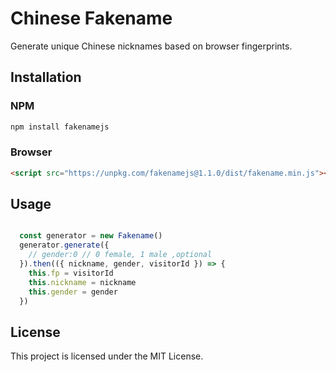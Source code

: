 # Chinese Fakename

Generate unique Chinese nicknames based on browser fingerprints.

## Installation

### NPM
```bash
npm install fakenamejs
```

### Browser

```html
<script src="https://unpkg.com/fakenamejs@1.1.0/dist/fakename.min.js"></script>
```

## Usage


```js

  const generator = new Fakename()
  generator.generate({
    // gender:0 // 0 female, 1 male ,optional
  }).then(({ nickname, gender, visitorId }) => {
    this.fp = visitorId
    this.nickname = nickname
    this.gender = gender
  })

```

## License

This project is licensed under the MIT License.